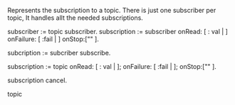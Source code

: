 Represents the subscription to a topic. 
There is just one subscriber per topic, It handles allt the needed subscriptions.

subscriber := topic subscriber.
subscription := subscriber onRead: [ : val |  ] onFailure: [ :fail | ] onStop:["" ].

subcription := subcriber subscribe.

subscription := topic onRead: [ : val |  ]; onFailure: [ :fail | ]; onStop:["" ].


subscription cancel.
				
			
topic